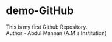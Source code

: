 # demo-GitHub 
 This is my first Github Repository.
 <br>
 Author - Abdul Mannan (A.M's Institution)
